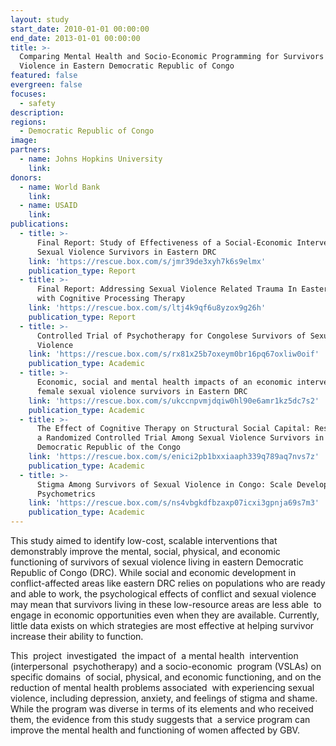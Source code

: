 ```yaml
---
layout: study
start_date: 2010-01-01 00:00:00
end_date: 2013-01-01 00:00:00
title: >-
  Comparing Mental Health and Socio-Economic Programming for Survivors of Sexual
  Violence in Eastern Democratic Republic of Congo
featured: false
evergreen: false
focuses:
  - safety
description:
regions:
  - Democratic Republic of Congo
image:
partners:
  - name: Johns Hopkins University
    link:
donors:
  - name: World Bank
    link:
  - name: USAID
    link:
publications:
  - title: >-
      Final Report: Study of Effectiveness of a Social-Economic Intervention for
      Sexual Violence Survivors in Eastern DRC
    link: 'https://rescue.box.com/s/jmr39de3xyh7k6s9elmx'
    publication_type: Report
  - title: >-
      Final Report: Addressing Sexual Violence Related Trauma In Eastern DRC
      with Cognitive Processing Therapy
    link: 'https://rescue.box.com/s/ltj4k9qf6u8yzox9g26h'
    publication_type: Report
  - title: >-
      Controlled Trial of Psychotherapy for Congolese Survivors of Sexual
      Violence
    link: 'https://rescue.box.com/s/rx81x25b7oxeym0br16pq67oxliw0oif'
    publication_type: Academic
  - title: >-
      Economic, social and mental health impacts of an economic intervention for
      female sexual violence survivors in Eastern DRC
    link: 'https://rescue.box.com/s/ukccnpvmjdqiw0hl90e6amr1kz5dc7s2'
    publication_type: Academic
  - title: >-
      The Effect of Cognitive Therapy on Structural Social Capital: Results From
      a Randomized Controlled Trial Among Sexual Violence Survivors in the
      Democratic Republic of the Congo
    link: 'https://rescue.box.com/s/enici2pb1bxxiaaph339q789aq7nvs7z'
    publication_type: Academic
  - title: >-
      Stigma Among Survivors of Sexual Violence in Congo: Scale Development and
      Psychometrics
    link: 'https://rescue.box.com/s/ns4vbgkdfbzaxp07icxi3gpnja69s7m3'
    publication_type: Academic
---
```


This study aimed to identify low-cost, scalable interventions that demonstrably improve the mental, social, physical, and economic functioning of survivors of sexual violence living in eastern Democratic Republic of Congo (DRC). While social and economic development in&nbsp; conflict-affected areas like eastern DRC relies on populations who are ready and able to work, the psychological effects of conflict and sexual violence may mean that survivors living in these low-resource areas are less able&nbsp; to engage in economic opportunities even when they are available. Currently, little data exists on which strategies are most effective at helping survivor increase their ability to function.

This&nbsp; project&nbsp; investigated&nbsp; the impact of&nbsp; a mental health&nbsp; intervention (interpersonal&nbsp; psychotherapy) and a socio-economic&nbsp; program (VSLAs) on specific domains&nbsp; of social, physical, and economic functioning, and on the reduction of mental health problems associated&nbsp; with experiencing sexual violence, including depression, anxiety, and feelings of stigma and shame. While the program was diverse in terms of its elements and who received them, the evidence from this study suggests that&nbsp; a service program can improve the mental health and functioning of women affected by GBV.